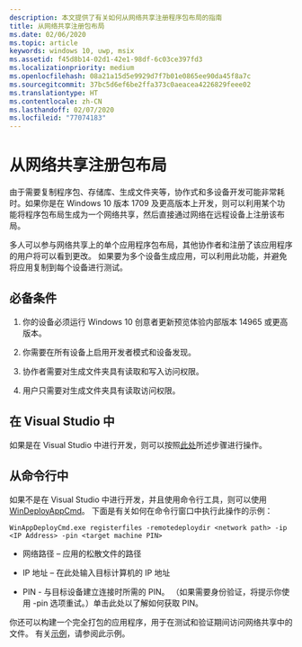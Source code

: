 ```yaml
---
description: 本文提供了有关如何从网络共享注册程序包布局的指南
title: 从网络共享注册包布局
ms.date: 02/06/2020
ms.topic: article
keywords: windows 10, uwp, msix
ms.assetid: f45d8b14-02d1-42e1-98df-6c03ce397fd3
ms.localizationpriority: medium
ms.openlocfilehash: 08a21a15d5e9929d7f7b01e0865ee90da45f8a7c
ms.sourcegitcommit: 37bc5d6ef6be2ffa373c0aeacea4226829feee02
ms.translationtype: HT
ms.contentlocale: zh-CN
ms.lasthandoff: 02/07/2020
ms.locfileid: "77074183"
---
```

# <a name="registering-a-package-layout-from-a-network-share"></a>从网络共享注册包布局

由于需要复制程序包、存储库、生成文件夹等，协作式和多设备开发可能非常耗时。如果你是在 Windows 10 版本 1709 及更高版本上开发，则可以利用某个功能将程序包布局生成为一个网络共享，然后直接通过网络在远程设备上注册该布局。

多人可以参与网络共享上的单个应用程序包布局，其他协作者和注册了该应用程序的用户将可以看到更改。 如果要为多个设备生成应用，可以利用此功能，并避免将应用复制到每个设备进行测试。

## <a name="prerequisites"></a>必备条件

1. 你的设备必须运行 Windows 10 创意者更新预览体验内部版本 14965 或更高版本。

2. 你需要在所有设备上启用开发者模式和设备发现。

3. 协作者需要对生成文件夹具有读取和写入访问权限。

4. 用户只需要对生成文件夹具有读取访问权限。

## <a name="in-visual-studio"></a>在 Visual Studio 中

如果是在 Visual Studio 中进行开发，则可以按照[此处](https://docs.microsoft.com/windows/uwp/debug-test-perf/deploying-and-debugging-uwp-apps?redirectedfrom=MSDN#advanced-remote-deployment-options)所述步骤进行操作。

## <a name="from-the-command-line"></a>从命令行中

如果不是在 Visual Studio 中进行开发，并且使用命令行工具，则可以使用 [WinDeployAppCmd](https://docs.microsoft.com/windows/uwp/packaging/install-universal-windows-apps-with-the-winappdeploycmd-tool)。 下面是有关如何在命令行窗口中执行此操作的示例：

```
WinAppDeployCmd.exe registerfiles -remotedeploydir <network path> -ip <IP Address> -pin <target machine PIN>
```
- 网络路径 – 应用的松散文件的路径

- IP 地址 – 在此处输入目标计算机的 IP 地址

- PIN - 与目标设备建立连接时所需的 PIN。 （如果需要身份验证，将提示你使用 -pin 选项重试。）单击此处以了解如何获取 PIN。
 

你还可以构建一个完全打包的应用程序，用于在测试和验证期间访问网络共享中的文件。 有关[示例](https://github.com/AppInstaller/Windows-appsample-marble-maze)，请参阅此示例。